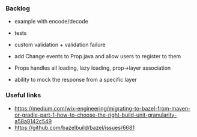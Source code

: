 ### Backlog

- example with encode/decode

- tests

- custom validation + validation failure

- add Change events to Prop.java and allow users to register to them 

- Props handles all loading, lazy loading, prop->layer association

- ability to mock the response from a specific layer


### Useful links
- https://medium.com/wix-engineering/migrating-to-bazel-from-maven-or-gradle-part-1-how-to-choose-the-right-build-unit-granularity-a58a8142c549
- https://github.com/bazelbuild/bazel/issues/6681
